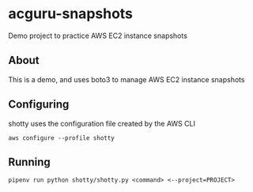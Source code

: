 # acguru-snapshots

Demo project to practice AWS EC2 instance snapshots

## About

This is a demo, and uses boto3 to manage AWS EC2 instance snapshots

## Configuring

shotty uses the configuration file created by the AWS CLI

`aws configure --profile shotty`

## Running

`pipenv run python shotty/shotty.py <command> <--project=PROJECT>`
